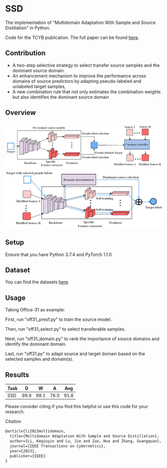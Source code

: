 # SSD
The implementation of "Multidomain Adaptation With Sample and Source Distillation" in Python. 

Code for the TCYB publication. The full paper can be found [here](https://doi.org/10.1109/TCYB.2023.3236008).

## Contribution

- A two-step selective strategy to select transfer source samples and the dominant source domain.
- An enhancement mechanism to improve the performance across domains of source predictors by adapting pseudo-labeled and unlabeled target samples,
- A new combination rule that not only estimates the combination weights but also identifies the dominant source domain

## Overview
![Framework-Source](https://github.com/el3518/SSD/blob/main/img/flowchart_s.jpg)
![Framework-Adaptation](https://github.com/el3518/SSD/blob/main/img/flowchart_t.jpg)

## Setup
Ensure that you have Python 3.7.4 and PyTorch 1.1.0

## Dataset
You can find the datasets [here](https://github.com/jindongwang/transferlearning/tree/master/data).

## Usage
Taking Office-31 as example:

First, run "off31_presf.py" to train the source model.

Then, run "off31_select.py" to select transferable samples.

Next, run "off31_domain.py" to rank the importance of source domains and identify the dominant domain.

Last, run "off31.py" to adapt source and target domain based on the selected samples and domain(s).

## Results

| Task  | D | W  | A | Avg  | 
| ---- | ---- | ---- | ---- | ---- |
| SSD  | 99.8  | 99.1  | 76.0  | 91.6 |


Please consider citing if you find this helpful or use this code for your research.

Citation
```
@article{li2023multidomain,
  title={Multidomain Adaptation With Sample and Source Distillation},
  author={Li, Keqiuyin and Lu, Jie and Zuo, Hua and Zhang, Guangquan},
  journal={IEEE Transactions on Cybernetics},
  year={2023},
  publisher={IEEE}
}

